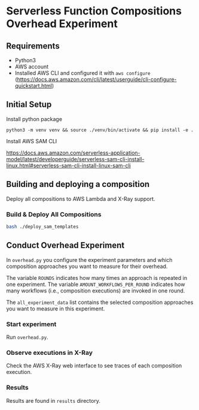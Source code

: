 # Serverless Function Compositions Overhead Experiment

## Requirements
- Python3
- AWS account
- Installed AWS CLI and configured it with `aws configure` (https://docs.aws.amazon.com/cli/latest/userguide/cli-configure-quickstart.html)

## Initial Setup
Install python package
```
python3 -m venv venv && source ./venv/bin/activate && pip install -e .
```

Install AWS SAM CLI

https://docs.aws.amazon.com/serverless-application-model/latest/developerguide/serverless-sam-cli-install-linux.html#serverless-sam-cli-install-linux-sam-cli

## Building and deploying a composition
Deploy all compositions to AWS Lambda and X-Ray support.

### Build & Deploy All Compositions
```bash
bash ./deploy_sam_templates
```

## Conduct Overhead Experiment
In `overhead.py` you configure the experiment parameters and which composition approaches you want to measure for their overhead.

The variable `ROUNDS` indicates how many times an approach is repeated in one experiment.
The variable `AMOUNT_WORKFLOWS_PER_ROUND` indicates how many workflows (i.e., composition executions) are invoked in one round.

The `all_experiment_data` list contains the selected composition approaches you want to measure in this experiment.

### Start experiment
Run `overhead.py`.

### Observe executions in X-Ray
Check the AWS X-Ray web interface to see traces of each composition execution.

### Results
Results are found in `results` directory.
